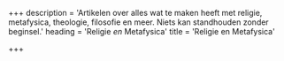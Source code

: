 +++
description = 'Artikelen over alles wat te maken heeft met religie, metafysica, theologie, filosofie en meer. Niets kan standhouden zonder beginsel.'
heading = 'Religie <i>en</i> Metafysica'
title = 'Religie en Metafysica'

+++
